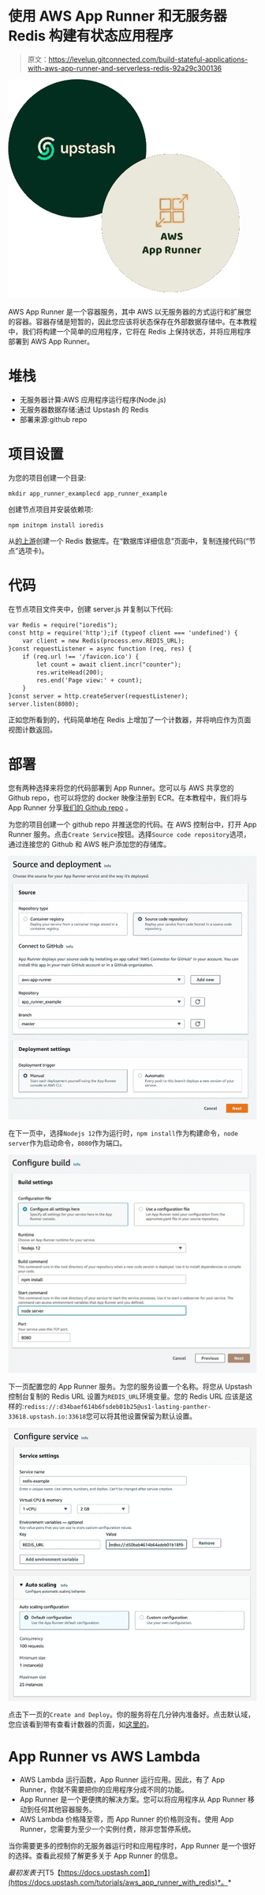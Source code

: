 # 使用 AWS App Runner 和无服务器 Redis 构建有状态应用程序

> 原文：<https://levelup.gitconnected.com/build-stateful-applications-with-aws-app-runner-and-serverless-redis-92a29c300136>

![](img/0b329cf89e22a6c335b4bff602724c76.png)

AWS App Runner 是一个容器服务，其中 AWS 以无服务器的方式运行和扩展您的容器。容器存储是短暂的，因此您应该将状态保存在外部数据存储中。在本教程中，我们将构建一个简单的应用程序，它将在 Redis 上保持状态，并将应用程序部署到 AWS App Runner。

# 堆栈

*   无服务器计算:AWS 应用程序运行程序(Node.js)
*   无服务器数据存储:通过 Upstash 的 Redis
*   部署来源:github repo

# 项目设置

为您的项目创建一个目录:

```
mkdir app_runner_examplecd app_runner_example
```

创建节点项目并安装依赖项:

```
npm initnpm install ioredis
```

从[的上游](https://console.upstash.com)创建一个 Redis 数据库。在“数据库详细信息”页面中，复制连接代码(“节点”选项卡)。

# 代码

在节点项目文件夹中，创建 server.js 并复制以下代码:

```
var Redis = require("ioredis");
const http = require('http');if (typeof client === 'undefined') {
    var client = new Redis(process.env.REDIS_URL);
}const requestListener = async function (req, res) {
    if (req.url !== '/favicon.ico') {
        let count = await client.incr("counter");
        res.writeHead(200);
        res.end('Page view:' + count);
    }
}const server = http.createServer(requestListener);
server.listen(8080);
```

正如您所看到的，代码简单地在 Redis 上增加了一个计数器，并将响应作为页面视图计数返回。

# 部署

您有两种选择来将您的代码部署到 App Runner。您可以与 AWS 共享您的 Github repo，也可以将您的 docker 映像注册到 ECR。在本教程中，我们将与 App Runner 分享[我们的 Github repo](https://github.com/upstash/app_runner_example) 。

为您的项目创建一个 github repo 并推送您的代码。在 AWS 控制台中，打开 App Runner 服务。点击`Create Service`按钮。选择`Source code repository`选项，通过连接您的 Github 和 AWS 帐户添加您的存储库。

![](img/1bce59019ddf568c076e5185b4c8cb16.png)

在下一页中，选择`Nodejs 12`作为运行时，`npm install`作为构建命令，`node server`作为启动命令，`8080`作为端口。

![](img/eaa40f85c81def108b7c574b8ab85a02.png)

下一页配置您的 App Runner 服务。为您的服务设置一个名称。将您从 Upstash 控制台复制的 Redis URL 设置为`REDIS_URL`环境变量。您的 Redis URL 应该是这样的:`rediss://:d34baef614b6fsdeb01b25@us1-lasting-panther-33618.upstash.io:33618`您可以将其他设置保留为默认设置。

![](img/56d6ea260d9f0a3dafe107437bf2b2ed.png)

点击下一页的`Create and Deploy`。你的服务将在几分钟内准备好。点击默认域，您应该看到带有查看计数器的页面，如[这里的](https://xmzuanrpf3.us-east-1.awsapprunner.com/)。

# App Runner vs AWS Lambda

*   AWS Lambda 运行函数，App Runner 运行应用。因此，有了 App Runner，你就不需要把你的应用程序分成不同的功能。
*   App Runner 是一个更便携的解决方案。您可以将应用程序从 App Runner 移动到任何其他容器服务。
*   AWS Lambda 价格降至零，而 App Runner 的价格则没有。使用 App Runner，您需要为至少一个实例付费，除非您暂停系统。

当你需要更多的控制你的无服务器运行时和应用程序时，App Runner 是一个很好的选择。查看此视频了解更多关于 App Runner 的信息。

*最初发表于*[T5【https://docs.upstash.com】](https://docs.upstash.com/tutorials/aws_app_runner_with_redis)*。*